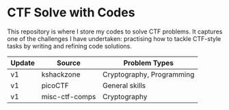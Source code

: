 # CTF Solve with Codes

This repository is where I store my codes to solve CTF problems. It captures one of the challenges I have undertaken: practising how to tackle CTF-style tasks by writing and refining code solutions.

| Update | Source     | Problem Types                |
|--------|------------|-----------------------------|
| v1     | kshackzone | Cryptography, Programming    |
| v1     | picoCTF    | General skills               |
| v1     | misc-ctf-comps | Cryptography              |
